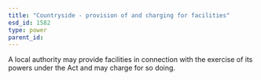 ```yaml
---
title: "Countryside - provision of and charging for facilities"
esd_id: 1582
type: power
parent_id:  
---
```


A local authority may provide facilities in connection with the exercise of its powers under the Act and may charge for so doing.


